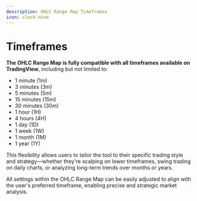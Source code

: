 ```yaml
---
description: OHLC Range Map Timeframes
icon: clock-nine
---
```


# Timeframes

**The OHLC Range Map is fully compatible with all timeframes available on TradingView**, including but not limited to:

* 1 minute (1m)
* 3 minutes (3m)
* 5 minutes (5m)
* 15 minutes (15m)
* 30 minutes (30m)
* 1 hour (1H)
* 4 hours (4H)
* 1 day (1D)
* 1 week (1W)
* 1 month (1M)
* 1 year (1Y)

This flexibility allows users to tailor the tool to their specific trading style and strategy—whether they're scalping on lower timeframes, swing trading on daily charts, or analyzing long-term trends over months or years.

All settings within the OHLC Range Map can be easily adjusted to align with the user's preferred timeframe, enabling precise and strategic market analysis.
